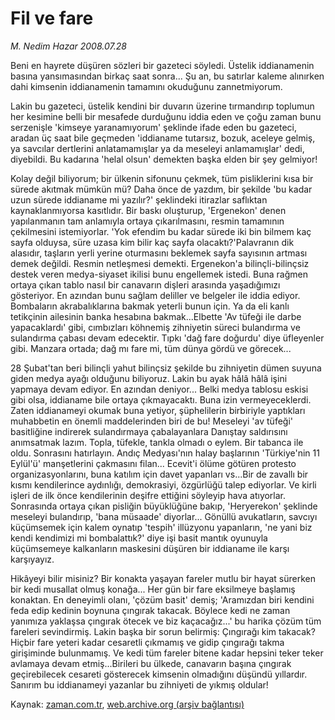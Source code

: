 # Fil ve fare

*M. Nedim Hazar 2008.07.28*

<tr><td class="metin" colspan="2" style="padding-top: 20px; padding-left: 5px; padding-right: 10px;">Beni en hayrete düşüren sözleri bir gazeteci söyledi. Üstelik iddianamenin basına yansımasından birkaç saat sonra... Şu an, bu satırlar kaleme alınırken dahi kimsenin iddianamenin tamamını okuduğunu zannetmiyorum.</td></tr><tr><td class="metin" colspan="2" style="padding-top: 20px; padding-left: 5px; padding-right: 10px;"><p> Lakin bu gazeteci, üstelik kendini bir duvarın üzerine tırmandırıp toplumun her kesimine belli bir mesafede durduğunu iddia eden ve çoğu zaman bunu serzenişle 'kimseye yaranamıyorum' şeklinde ifade eden bu gazeteci, aradan üç saat bile geçmeden 'iddianame tutarsız, bozuk, aceleye gelmiş, ya savcılar dertlerini anlatamamışlar ya da meseleyi anlamamışlar' dedi, diyebildi. Bu kadarına 'helal olsun' demekten başka elden bir şey gelmiyor!
<p>Kolay değil biliyorum; bir ülkenin sifonunu çekmek, tüm pisliklerini kısa bir sürede akıtmak mümkün mü? Daha önce de yazdım, bir şekilde 'bu kadar uzun sürede iddianame mi yazılır?' şeklindeki itirazlar saflıktan kaynaklanmıyorsa kasıtlıdır. Bir baskı oluşturup, 'Ergenekon' denen yapılanmanın tam anlamıyla ortaya çıkarılmasını, resmin tamamının çekilmesini istemiyorlar. 'Yok efendim bu kadar sürede iki bin bilmem kaç sayfa olduysa, süre uzasa kim bilir kaç sayfa olacaktı?'Palavranın dik alasıdır, taşların yerli yerine oturmasını beklemek sayfa sayısının artması demek değildi. Resmin netleşmesi demekti. Ergenekon'a bilinçli-bilinçsiz destek veren medya-siyaset ikilisi bunu engellemek istedi. Buna rağmen ortaya çıkan tablo nasıl bir canavarın dişleri arasında yaşadığımızı gösteriyor. En azından bunu sağlam deliller ve belgeler ile iddia ediyor. Bombaların akrabalıklarına bakmak yeterli bunun için. Ya da eli kanlı tetikçinin ailesinin banka hesabına bakmak...Elbette 'Av tüfeği ile darbe yapacaklardı' gibi, cımbızları köhnemiş zihniyetin süreci bulandırma ve sulandırma çabası devam edecektir. Tıpkı 'dağ fare doğurdu' diye üfleyenler gibi. Manzara ortada; dağ mı fare mi, tüm dünya gördü ve görecek... 
<p>28 Şubat'tan beri bilinçli yahut bilinçsiz şekilde bu zihniyetin dümen suyuna giden medya ayağı olduğunu biliyoruz. Lakin bu ayak hâlâ hâlâ işini yapmaya devam ediyor. En azından deniyor... Belki medya tablosu eskisi gibi olsa, iddianame bile ortaya çıkmayacaktı. Buna izin vermeyeceklerdi. Zaten iddianameyi okumak buna yetiyor, şüphelilerin birbiriyle yaptıkları muhabbetin en önemli maddelerinden biri de bu! Meseleyi 'av tüfeği' basitliğine indirerek sulandırmaya çabalayanlara Danıştay saldırısını anımsatmak lazım. Topla, tüfekle, tankla olmadı o eylem. Bir tabanca ile oldu. Sonrasını hatırlayın. Andıç Medyası'nın halay başlarının 'Türkiye'nin 11 Eylül'ü' manşetlerini çakmasını filan... Ecevit'i ölüme götüren protesto organizasyonlarını, buna katılım için davet yapanları vs...Bir de zavallı bir kısmı kendilerince aydınlığı, demokrasiyi, özgürlüğü talep ediyorlar. Ve kirli işleri de ilk önce kendilerinin deşifre ettiğini söyleyip hava atıyorlar. Sonrasında ortaya çıkan pisliğin büyüklüğüne bakıp, 'Heryerekon' şeklinde meseleyi bulandırıp, 'bana müsaade' diyorlar... Gönüllü avukatların, savcıyı küçümsemek için kalem oynatıp 'tespih' illüzyonu yapanların, 'ne yani biz kendi kendimizi mi bombalattık?' diye işi basit mantık oyunuyla küçümsemeye kalkanların maskesini düşüren bir iddianame ile karşı karşıyayız. 
<p>Hikâyeyi bilir misiniz? Bir konakta yaşayan fareler mutlu bir hayat sürerken bir kedi musallat olmuş konağa... Her gün bir fare eksilmeye başlamış konaktan. En deneyimli olanı, 'çözüm basit' demiş; 'Aramızdan biri kendini feda edip kedinin boynuna çıngırak takacak. Böylece kedi ne zaman yanımıza yaklaşsa çıngırak ötecek ve biz kaçacağız...' bu harika çözüm tüm fareleri sevindirmiş. Lakin başka bir sorun belirmiş: Çıngırağı kim takacak?Hiçbir fare yeteri kadar cesaretli çıkmamış ve gidip çıngırağı takma girişiminde bulunmamış. Ve kedi tüm fareler bitene kadar hepsini teker teker avlamaya devam etmiş...Birileri bu ülkede, canavarın başına çıngırak geçirebilecek cesareti gösterecek kimsenin olmadığını düşündü yıllardır. Sanırım bu iddianameyi yazanlar bu zihniyeti de yıkmış oldular!<br/></p></p></p></p></td></tr>

Kaynak: [zaman.com.tr](http://zaman.com.tr/yazar.do?yazino=719339), [web.archive.org (arşiv bağlantısı)](http://web.archive.org/web/20080828165542/http://www.zaman.com.tr:80/yazar.do?yazino=719339)
